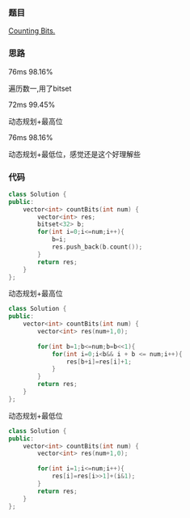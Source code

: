 ### 题目
[Counting Bits.](https://leetcode-cn.com/problems/counting-bits/)
### 思路
76ms 98.16%

遍历数一,用了bitset

72ms 99.45%

动态规划+最高位

76ms 98.16%

动态规划+最低位，感觉还是这个好理解些
### 代码
```c++
class Solution {
public:
    vector<int> countBits(int num) {
        vector<int> res;
        bitset<32> b;
        for(int i=0;i<=num;i++){
            b=i;
            res.push_back(b.count());
        }
        return res;
    }
};
```
动态规划+最高位
```c++
class Solution {
public:
    vector<int> countBits(int num) {
        vector<int> res(num+1,0);
        
        for(int b=1;b<=num;b=b<<1){
            for(int i=0;i<b&& i + b <= num;i++){
                res[b+i]=res[i]+1;
            }
        }
        return res;
    }
};

```
动态规划+最低位
```c++
class Solution {
public:
    vector<int> countBits(int num) {
        vector<int> res(num+1,0);
        
        for(int i=1;i<=num;i++){
            res[i]=res[i>>1]+(i&1);
        }
        return res;
    }
};

```
